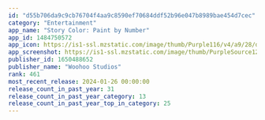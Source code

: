 ```yaml
---
id: "d55b706da9c9cb76704f4aa9c8590ef70684ddf52b96e047b8989bae454d7cec"
category: "Entertainment"
app_name: "Story Color: Paint by Number"
app_id: 1484750572
app_icon: https://is1-ssl.mzstatic.com/image/thumb/Purple116/v4/a9/28/d6/a928d63d-ac9a-fc29-5c1e-5e6c6a3a9dde/AppIcon-0-0-1x_U007emarketing-0-0-0-7-0-0-sRGB-0-0-0-GLES2_U002c0-512MB-85-220-0-0.png/1024x1024bb.png
app_screenshot: https://is1-ssl.mzstatic.com/image/thumb/PurpleSource126/v4/be/c7/1d/bec71d84-704c-e041-bfc1-619d301032b8/3295008f-0e44-4642-bd75-3f601039fac8_2.jpg/1242x2688bb.png
publisher_id: 1650488652
publisher_name: "Woohoo Studios"
rank: 461
most_recent_release: 2024-01-26 00:00:00
release_count_in_past_year: 31
release_count_in_past_year_category: 13
release_count_in_past_year_top_in_category: 25
---
```

